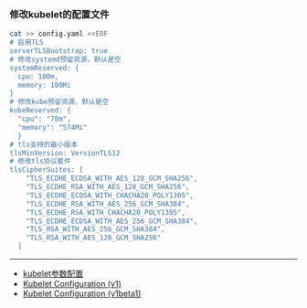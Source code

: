 ### 修改kubelet的配置文件
```bash
cat >> config.yaml <<EOF
# 启用TLS
serverTLSBootstrap: true
# 修改systemd预留资源，默认是空
systemReserved: {
  cpu: 100m,
  memory: 100Mi
}
# 修改kube预留资源，默认是空
kubeReserved: {
  "cpu": "70m",
  "memory": "574Mi"
  }
# tls支持的最小版本
tlsMinVersion: VersionTLS12
# 修改tls协议套件
tlsCipherSuites: [
    "TLS_ECDHE_ECDSA_WITH_AES_128_GCM_SHA256",
    "TLS_ECDHE_RSA_WITH_AES_128_GCM_SHA256",
    "TLS_ECDHE_ECDSA_WITH_CHACHA20_POLY1305",
    "TLS_ECDHE_RSA_WITH_AES_256_GCM_SHA384",
    "TLS_ECDHE_RSA_WITH_CHACHA20_POLY1305",
    "TLS_ECDHE_ECDSA_WITH_AES_256_GCM_SHA384",
    "TLS_RSA_WITH_AES_256_GCM_SHA384",
    "TLS_RSA_WITH_AES_128_GCM_SHA256"
  ]
```
---
- [kubelet参数配置](https://kubernetes.io/docs/reference/command-line-tools-reference/kubelet/)
- [Kubelet Configuration (v1)](https://kubernetes.io/docs/reference/config-api/kubelet-config.v1/)
- [Kubelet Configuration (v1beta1)](https://kubernetes.io/docs/reference/config-api/kubelet-config.v1beta1/)